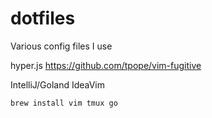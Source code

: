 # dotfiles
Various config files I use


hyper.js
https://github.com/tpope/vim-fugitive

IntelliJ/Goland IdeaVim

```
brew install vim tmux go
```
